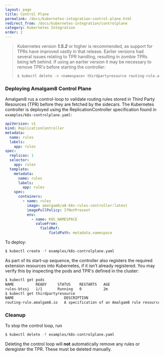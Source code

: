 ```yaml
---
layout: page
title: Control Plane
permalink: /docs/kubernetes-integration-control-plane.html
redirect_from: /docs/kubernetes-integration/controlplane
category: Kubernetes Integration
order: 2
---
```


> Kubernetes version *__1.5.2__* or higher is recommended, as support for TPRs have improved vastly in that release.
> Earlier versions had several issues relating to TPR handling, resulting in zombie TPRs being left behind.
> If using an earlier version it may be necessary to remove TPR's before starting the controller:
>
> ```bash
> $ kubectl delete -n <namespace> thirdpartyresource routing-rule.amalgam8.io
> ```

### Deploying Amalgam8 Control Plane <a id="deploy"></a>

Amalgam8 rus a control-loop to validate routing rules stored in Third Party Resources (TPR)
 before they are fetched by the sidecars.
 The Kubernetes controller is deployed using the ReplicationController specification found in
 `examples/k8s-controlplane.yaml`:

```yaml
apiVersion: v1
kind: ReplicationController
metadata:
  name: rules
  labels:
    app: rules
spec:
  replicas: 1
  selector:
    app: rules
  template:
    metadata:
      name: rules
      labels:
        app: rules
    spec:
      containers:
        - name: rules
          image: amalgam8/a8-k8s-rules-controller:latest
          imagePullPolicy: IfNotPresent
          env:
            - name: K8S_NAMESPACE
              valueFrom:
                fieldRef:
                    fieldPath: metadata.namespace
```

To deploy:

```bash
$ kubectl create -f examples/k8s-controlplane.yaml
```

As part of its start-up sequence, the controller also registers the required extension resources into Kubernetes,
 if it isn't already registered.
 You may verify this by inspecting the pods and TPR's defined in the cluster:

```bash
$ kubectl get pods
NAME          READY     STATUS    RESTARTS   AGE
rules-btxsj   1/1       Running   0          2m
$ kubectl get thirdpartyresource
NAME                       DESCRIPTION                                    VERSION(S)
routing-rule.amalgam8.io   A specification of an Amalgam8 rule resource   v1
```


### Cleanup <a id="cleanup"></a>

To stop the control loop, run

```bash
$ kubectl delete -f examples/k8s-controlplane.yaml
```

Deleting the control loop will **not** automatically remove any rules or deregister the TPR.
These must be deleted manually.
